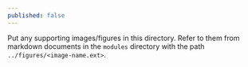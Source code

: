 ```yaml
---
published: false
---
```


Put any supporting images/figures in this directory. Refer to them from markdown documents in the `modules` directory with the path `../figures/<image-name.ext>`.
